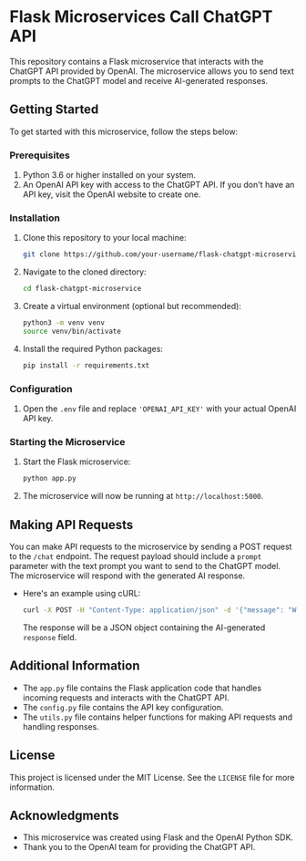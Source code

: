 # Flask Microservices Call ChatGPT API

This repository contains a Flask microservice that interacts with the ChatGPT API provided by OpenAI. The microservice allows you to send text prompts to the ChatGPT model and receive AI-generated responses.

## Getting Started

To get started with this microservice, follow the steps below:

### Prerequisites

1. Python 3.6 or higher installed on your system.
2. An OpenAI API key with access to the ChatGPT API. If you don't have an API key, visit the OpenAI website to create one.

### Installation

1. Clone this repository to your local machine:

   ```bash
   git clone https://github.com/your-username/flask-chatgpt-microservice.git
   ```

2. Navigate to the cloned directory:

   ```bash
   cd flask-chatgpt-microservice
   ```

3. Create a virtual environment (optional but recommended):

   ```bash
   python3 -m venv venv
   source venv/bin/activate
   ```

4. Install the required Python packages:

   ```bash
   pip install -r requirements.txt
   ```

### Configuration

1. Open the `.env` file and replace `'OPENAI_API_KEY'` with your actual OpenAI API key.

### Starting the Microservice

1. Start the Flask microservice:

   ```bash
   python app.py
   ```

2. The microservice will now be running at `http://localhost:5000`.

## Making API Requests

You can make API requests to the microservice by sending a POST request to the `/chat` endpoint. The request payload should include a `prompt` parameter with the text prompt you want to send to the ChatGPT model. The microservice will respond with the generated AI response.

- Here's an example using cURL:

    ```bash
    curl -X POST -H "Content-Type: application/json" -d '{"message": "Where is Tokyo?"}' http://localhost:5000/api/openai/text/
    ```

    The response will be a JSON object containing the AI-generated `response` field.

## Additional Information

- The `app.py` file contains the Flask application code that handles incoming requests and interacts with the ChatGPT API.
- The `config.py` file contains the API key configuration.
- The `utils.py` file contains helper functions for making API requests and handling responses.

## License

This project is licensed under the MIT License. See the `LICENSE` file for more information.

## Acknowledgments

- This microservice was created using Flask and the OpenAI Python SDK.
- Thank you to the OpenAI team for providing the ChatGPT API.